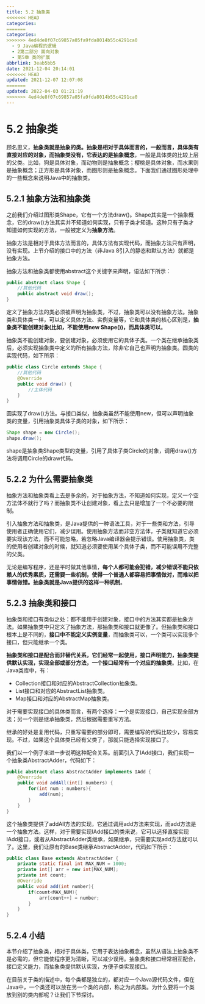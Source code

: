 ```yaml
---
title: 5.2 抽象类
<<<<<<< HEAD
categories:
=======
categories: 
>>>>>>> 4ed4de8f07c69857a05fa9fda8014b55c4291ca0
  - 9 Java编程的逻辑
  - 2第二部分 面向对象
  - 第5章 类的扩展
abbrlink: 3eab5bb5
date: 2021-12-04 20:14:01
<<<<<<< HEAD
updated: 2021-12-07 12:07:08
=======
updated: 2022-04-03 01:21:19
>>>>>>> 4ed4de8f07c69857a05fa9fda8014b55c4291ca0
---
```

# 5.2 抽象类
顾名思义，**抽象类就是抽象的类。抽象是相对于具体而言的，一般而言，具体类有直接对应的对象，而抽象类没有，它表达的是抽象概念**，一般是具体类的比较上层的父类。比如，狗是具体对象，而动物则是抽象概念；樱桃是具体对象，而水果则是抽象概念；正方形是具体对象，而图形则是抽象概念。下面我们通过图形处理中的一些概念来说明Java中的抽象类。

## 5.2.1 抽象方法和抽象类
之前我们介绍过图形类Shape，它有一个方法draw()。Shape其实是一个抽象概念，它的draw()方法其实并不知道如何实现，只有子类才知道。这种只有子类才知道如何实现的方法，一般被定义为**抽象方法**。

抽象方法是相对于具体方法而言的，具体方法有实现代码，而抽象方法只有声明，没有实现。上节介绍的接口中的方法（非Java 8引入的静态和默认方法）就都是抽象方法。

抽象方法和抽象类都使用abstract这个关键字来声明，语法如下所示：

```java
public abstract class Shape {
    //其他代码
    public abstract void draw();
}
```

定义了抽象方法的类必须被声明为抽象类，不过，抽象类可以没有抽象方法。抽象类和具体类一样，可以定义具体方法、实例变量等，它和具体类的核心区别是，**抽象类不能创建对象(比如，不能使用new Shape())，而具体类可以**。

抽象类不能创建对象，要创建对象，必须使用它的具体子类。一个类在继承抽象类后，必须实现抽象类中定义的所有抽象方法，除非它自己也声明为抽象类。圆类的实现代码，如下所示：

```java
public class Circle extends Shape {
    //其他代码
    @Override
    public void draw() {
        //主体代码
    }
}
```

圆实现了draw()方法。与接口类似，抽象类虽然不能使用new，但可以声明抽象类的变量，引用抽象类具体子类的对象，如下所示：

```java
Shape shape = new Circle();
shape.draw();
```

shape是抽象类Shape类型的变量，引用了具体子类Circle的对象，调用draw()方法将调用Circle的draw代码。

## 5.2.2 为什么需要抽象类
抽象方法和抽象类看上去是多余的，对于抽象方法，不知道如何实现，定义一个空方法体不就行了吗？而抽象类不让创建对象，看上去只是增加了一个不必要的限制。

引入抽象方法和抽象类，是Java提供的一种语法工具，对于一些类和方法，引导使用者正确使用它们，减少误用。使用抽象方法而非空方法体，子类就知道它必须要实现该方法，而不可能忽略，若忽略Java编译器会提示错误。使用抽象类，类的使用者创建对象的时候，就知道必须要使用某个具体子类，而不可能误用不完整的父类。

无论是编写程序，还是平时做其他事情，**每个人都可能会犯错，减少错误不能只依赖人的优秀素质，还需要一些机制，使得一个普通人都容易把事情做对，而难以把事情做错。抽象类就是Java提供的这样一种机制**。

## 5.2.3 抽象类和接口
抽象类和接口有类似之处：都不能用于创建对象，接口中的方法其实都是抽象方法。如果抽象类中只定义了抽象方法，那抽象类和接口就更像了。但抽象类和接口根本上是不同的，**接口中不能定义实例变量**，而抽象类可以，一个类可以实现多个接口，但只能继承一个类。

**抽象类和接口是配合而非替代关系，它们经常一起使用，接口声明能力，抽象类提供默认实现，实现全部或部分方法，一个接口经常有一个对应的抽象类**。比如，在Java类库中，有：

- Collection接口和对应的AbstractCollection抽象类。
- List接口和对应的AbstractList抽象类。
- Map接口和对应的AbstractMap抽象类。

对于需要实现接口的具体类而言，有两个选择：一个是实现接口，自己实现全部方法；另一个则是继承抽象类，然后根据需要重写方法。

继承的好处是复用代码，只重写需要的部分即可，需要编写的代码比较少，容易实现。不过，如果这个具体类已经有父类了，那就只能选择实现接口了。

我们以一个例子来进一步说明这种配合关系。前面引入了IAdd接口，我们实现一个抽象类AbstractAdder，代码如下：

```java
public abstract class AbstractAdder implements IAdd {
    @Override
    public void addAll(int[] numbers) {
        for(int num : numbers){
            add(num);
        }
    }
}
```

这个抽象类提供了addAll方法的实现，它通过调用add方法来实现，而add方法是一个抽象方法。这样，对于需要实现IAdd接口的类来说，它可以选择直接实现IAdd接口，或者从AbstractAdder类继承，如果继承，只需要实现add方法就可以了。这里，我们让原有的Base类继承AbstractAdder，代码如下所示：

```java
public class Base extends AbstractAdder {
    private static final int MAX_NUM = 1000;
    private int[] arr = new int[MAX_NUM];
    private int count;
    @Override
    public void add(int number){
        if(count<MAX_NUM){
            arr[count++] = number;
        }
    }
}
```

## 5.2.4 小结
本节介绍了抽象类，相对于具体类，它用于表达抽象概念，虽然从语法上抽象类不是必需的，但它能使程序更为清晰，可以减少误用。抽象类和接口经常相互配合，接口定义能力，而抽象类提供默认实现，方便子类实现接口。

在目前关于类的描述中，每个类都是独立的，都对应一个Java源代码文件，但在Java中，一个类还可以放在另一个类的内部，称之为内部类。为什么要将一个类放到别的类内部呢？让我们下节探讨。
